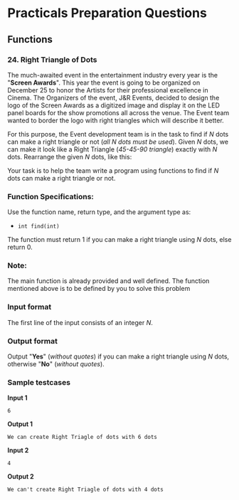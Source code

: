 # Practicals Preparation Questions
## **Functions**

### $24.$ Right Triangle of Dots 

The much-awaited event in the entertainment industry every year is the "**Screen Awards**". This year the event is going to be organized on December $25$ to honor the Artists for their professional excellence in Cinema. The Organizers of the event, J&R Events, decided to design the logo of the Screen Awards as a digitized image and display it on the LED panel boards for the show promotions all across the venue. The Event team wanted to border the logo with right triangles which will describe it better.

For this purpose, the Event development team is in the task to find if $N$ dots can make a right triangle or not (*all $N$ dots must be used*). Given $N$ dots, we can make it look like a Right Triangle (*45-45-90 triangle*) exactly with $N$ dots. Rearrange the given $N$ dots, like this:

Your task is to help the team write a program using functions to find if $N$ dots can make a right triangle or not.

### **Function Specifications:**
Use the function name, return type, and the argument type as:

  - `int find(int)`

The function must return $1$ if you can make a right triangle using $N$ dots, else return $0$.

### **Note:**
The main function is already provided and well defined. The function mentioned above is to be defined by you to solve this problem

### **Input format**
The first line of the input consists of an integer $N$.

### **Output format**
Output "**Yes**" (*without quotes*) if you can make a right triangle using $N$ dots, otherwise "**No**" (*without quotes*).

### **Sample testcases**
**Input 1**
```
6
```

**Output 1**
```
We can create Right Triagle of dots with 6 dots
```
**Input 2**
```
4
```

**Output 2**
```
We can't create Right Triagle of dots with 4 dots
```
